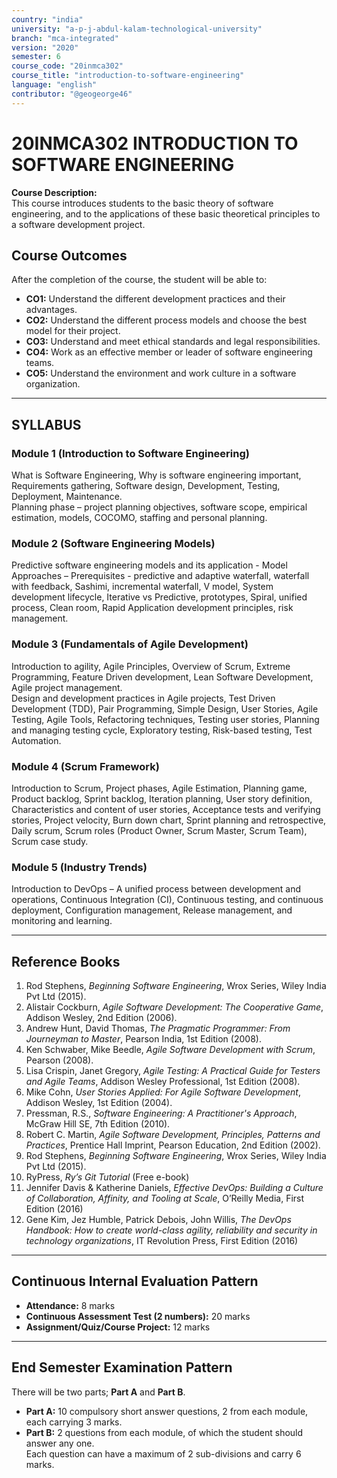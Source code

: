 ```yaml
---
country: "india"
university: "a-p-j-abdul-kalam-technological-university"
branch: "mca-integrated"
version: "2020"
semester: 6
course_code: "20inmca302"
course_title: "introduction-to-software-engineering"
language: "english"
contributor: "@geogeorge46"
---
```


# 20INMCA302 INTRODUCTION TO SOFTWARE ENGINEERING

**Course Description:**  
This course introduces students to the basic theory of software engineering, and to the applications of these basic theoretical principles to a software development project.

## Course Outcomes

After the completion of the course, the student will be able to:

- **CO1:** Understand the different development practices and their advantages.  
- **CO2:** Understand the different process models and choose the best model for their project.  
- **CO3:** Understand and meet ethical standards and legal responsibilities.  
- **CO4:** Work as an effective member or leader of software engineering teams.  
- **CO5:** Understand the environment and work culture in a software organization.

---

## SYLLABUS

### **Module 1 (Introduction to Software Engineering)**
What is Software Engineering, Why is software engineering important, Requirements gathering, Software design, Development, Testing, Deployment, Maintenance.  
Planning phase – project planning objectives, software scope, empirical estimation, models, COCOMO, staffing and personal planning.

### **Module 2 (Software Engineering Models)**
Predictive software engineering models and its application - Model Approaches – Prerequisites - predictive and adaptive waterfall, waterfall with feedback, Sashimi, incremental waterfall, V model, System development lifecycle, Iterative vs Predictive, prototypes, Spiral, unified process, Clean room, Rapid Application development principles, risk management.

### **Module 3 (Fundamentals of Agile Development)**
Introduction to agility, Agile Principles, Overview of Scrum, Extreme Programming, Feature Driven development, Lean Software Development, Agile project management.  
Design and development practices in Agile projects, Test Driven Development (TDD), Pair Programming, Simple Design, User Stories, Agile Testing, Agile Tools, Refactoring techniques, Testing user stories, Planning and managing testing cycle, Exploratory testing, Risk-based testing, Test Automation.

### **Module 4 (Scrum Framework)**
Introduction to Scrum, Project phases, Agile Estimation, Planning game, Product backlog, Sprint backlog, Iteration planning, User story definition, Characteristics and content of user stories, Acceptance tests and verifying stories, Project velocity, Burn down chart, Sprint planning and retrospective, Daily scrum, Scrum roles (Product Owner, Scrum Master, Scrum Team), Scrum case study.

### **Module 5 (Industry Trends)**
Introduction to DevOps – A unified process between development and operations, Continuous Integration (CI), Continuous testing, and continuous deployment, Configuration management, Release management, and monitoring and learning.

---

## Reference Books

1. Rod Stephens, *Beginning Software Engineering*, Wrox Series, Wiley India Pvt Ltd (2015).  
2. Alistair Cockburn, *Agile Software Development: The Cooperative Game*, Addison Wesley, 2nd Edition (2006).  
3. Andrew Hunt, David Thomas, *The Pragmatic Programmer: From Journeyman to Master*, Pearson India, 1st Edition (2008).  
4. Ken Schwaber, Mike Beedle, *Agile Software Development with Scrum*, Pearson (2008).  
5. Lisa Crispin, Janet Gregory, *Agile Testing: A Practical Guide for Testers and Agile Teams*, Addison Wesley Professional, 1st Edition (2008).  
6. Mike Cohn, *User Stories Applied: For Agile Software Development*, Addison Wesley, 1st Edition (2004).  
7. Pressman, R.S., *Software Engineering: A Practitioner's Approach*, McGraw Hill SE, 7th Edition (2010).  
8. Robert C. Martin, *Agile Software Development, Principles, Patterns and Practices*, Prentice Hall Imprint, Pearson Education, 2nd Edition (2002).  
9. Rod Stephens, *Beginning Software Engineering*, Wrox Series, Wiley India Pvt Ltd (2015).  
10. RyPress, *Ry’s Git Tutorial* (Free e-book)  
11. Jennifer Davis & Katherine Daniels, *Effective DevOps: Building a Culture of Collaboration, Affinity, and Tooling at Scale*, O’Reilly Media, First Edition (2016)  
12. Gene Kim, Jez Humble, Patrick Debois, John Willis, *The DevOps Handbook: How to create world-class agility, reliability and security in technology organizations*, IT Revolution Press, First Edition (2016)

---

## Continuous Internal Evaluation Pattern

- **Attendance:** 8 marks  
- **Continuous Assessment Test (2 numbers):** 20 marks  
- **Assignment/Quiz/Course Project:** 12 marks  

---

## End Semester Examination Pattern

There will be two parts; **Part A** and **Part B**.  
- **Part A:** 10 compulsory short answer questions, 2 from each module, each carrying 3 marks.  
- **Part B:** 2 questions from each module, of which the student should answer any one.  
Each question can have a maximum of 2 sub-divisions and carry 6 marks.
